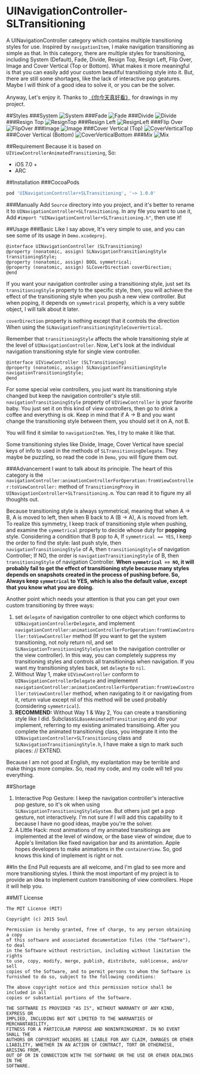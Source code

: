 # UINavigationController-SLTransitioning
A UINavigationController category which contains multiple transitioning styles for use. Inspired by `navigationItem`, I make navigation transitioning as simple as that. In this category, there are multiple styles for transitioning, including System (Default), Fade, Divide, Resign Top, Resign Left, Filp Over, Image and Cover Vertical (Top or Bottom). What makes it more meaningful is that you can easily add your custom beautiful transitioing style into it. But, there are still some shortages, like the lack of interactive pop geatures. Maybe I will think of a good idea to solve it, or you can be the solver.

Anyway, Let's enjoy it. Thanks to [《你今天真好看》](http://www.amazon.cn/你今天真好看-莉兹·克里莫/dp/B010SK9Z34/ref=sr_1_1?ie=UTF8&qid=1457503887&sr=8-1&keywords=你今天真好看) for drawings in my project.

##Styles
###System
![System](Gifs/System.gif)
###Fade
![Fade](Gifs/Fade.gif)
###Divide
![Divide](Gifs/Divide.gif)
###Resign Top
![ResignTop](Gifs/ResignTop.gif)
###Resign Left
![ResignLeft](Gifs/ResignLeft.gif)
###Flip Over
![FlipOver](Gifs/FlipOver.gif)
###Image
![Image](Gifs/Image.gif)
###Cover Vertical (Top)
![CoverVerticalTop](Gifs/CoverVerticalTop.gif)
###Cover Vertical (Bottom)
![CoverVerticalBottom](Gifs/CoverVerticalBottom.gif)
###*Mix*
![Mix](Gifs/Mix.gif)

##Requirement
Because it is based on `UIViewControllerAnimatedTransitioning`, So:

- iOS 7.0 +
- ARC 

##Installation
###CocoaPods
```ruby
pod 'UINavigationController+SLTransitioning', '~> 1.0.0'
```
###Manually
Add `Source` directory into you project, and it's better to rename it to `UINavigationController+SLTransitioning`. In any file you want to use it, Add `#import "UINavigationController+SLTransitioning.h"`, then use it!

##Usage
###Basic
Like I say above, It's very simple to use, and you can see some of its usage in `Demo.xcodeproj`.

```objc
@interface UINavigationController (SLTransitioning)
@property (nonatomic, assign) SLNavigationTransitioningStyle transitioningStyle;
@property (nonatomic, assign) BOOL symmetrical;
@property (nonatomic, assign) SLCoverDirection coverDirection;
@end
```

If you want your navigation controller using a transitioning style, just set its `transitioningStyle` property to the specific style, then, you will achieve the effect of the transitioning style when you push a new view controller. But when poping, it depends on `symmetrical` property, which is a very subtle object, I will talk about it later.

`coverDirection` property is nothing except that it controls the direction When using the `SLNavigationTransitioningStyleCoverVertical`.

Remember that `transitioningStyle` affects the whole transitioning style at the level of `UINavigationController`. Now, Let's look at the individual navigation transitioning style for single view controller.

```objc
@interface UIViewController (SLTransitioning)
@property (nonatomic, assign) SLNavigationTransitioningStyle navigationTransitioningStyle;
@end
```

For some special veiw controllers, you just want its transitioning style changed but keep the navigation controller's style still. `navigationTransitioningStyle` property of `UIViewController` is your favorite baby. You just set it on this kind of view controllers, then go to drink a coffee and everything is ok. Keep in mind that  if A -> B and you want change the transitioning style between them, you should set it on A, not B. 

You will find it similar to `navigationItem`. Yes, I try to make it like that. 

Some transitioning styles like Divide, Image, Cover Vertical have special keys of info to used in the methods of `SLTransitioningDelegate`. They maybe be puzzling, so read the code in `Demo`, you will figure them out.

###Advancement
I want to talk about its principle. The heart of this category is the `navigationController:animationControllerForOperation:fromViewController:toViewController:` method of `TransitioningProxy` in `UINavigationController+SLTransitioning.m`. You can read it to figure my all thoughts out.

Because transitioning style is always symmetrical, meaning that when A -> B, A is moved to left, then when B back to A (B -> A), A is moved from left. To realize this symmetry, I keep track of transitioning style when pushing, and examine the `symmetrical` property to decide whose duty for **popping** style. Considering a condition that B pop to A, If `symmetrical == YES`, I keep the order to find the style: last push style, then `navigationTransitioningStyle` of A, then `transitioningStyle` of navigation Controller; If NO, the order is `navigationTransitioningStyle` of B, then `transitioningStyle` of navigation Controller. **When `symmetrical == NO`, it will probably fail to get the effect of transitioning style because many styles depends on snapshots created in the process of pushing before. So, Always keep `symmetrical` to YES, which is also the default value, except that you know what you are doing.**

Another point which needs your attention is that you can get your own custom transitioning by three ways:

1. set `delegate` of navigation controller to one object which conforms to `UINaivgationControllerDelegate`, and implement `navigationController:animationControllerForOperation:fromViewController:toViewController` method (If you want to get the system transitioning, not noly return nil, and set `SLNavigationTransitioningStyleSystem` to the navigation controller or the view controller). In this way, you can completely suppress my transitioning styles and controls all transitionings when navigation. If you want my transitioning styles back, set `delegte` to `nil`.
2. Without Way 1, make `UIViewController` conform to `UINavigationControllerDelegate` and implememnt `navigationController:animationControllerForOperation:fromViewController:toViewController` method, when navigating to it or navigating from it, return value except nil of this method will be used probably (considering `symmetrical`).
3. **RECOMMEND:** Without Way 1 & Way 2, You can create a transitioning style like I did. Subclass`SLBaseAnimatedTransitioning` and do your implement, referring to my existing animated transitioing. After you complete the animated transitioning class, you integrate it into the `UINavigationController+SLTransitioning` class and `SLNavigationTransitioningStyle.h`, I have make a sign to mark such places: // EXTEND. 

Because I am not good at English, my explantation may be terrible and make things more complex. So, read my code, and my code will tell you everything.

##Shortage
1. Interactive Pop Gesture: I keep the navigation controller's interactive pop gesture, so it's ok when using `SLNavigationTransitioningStyleSystem`. But others just get a pop gesture, not interactively. I'm not sure if I will add this capability to it because I have no good ideas, maybe you're the solver.
2. A Little Hack: most animations of my animated transitioings are implemented at the level of window, or the base view of window, due to Apple's limitation like fixed navigation bar and its animtation. Apple hopes developers to make animations in the `containerView`. So, god knows this kind of implement is right or not.

##In the End
Pull requests are all welcome, and I'm glad to see more and more transitioning styles. I think the most important of my project is to provide an idea to implement custom transitioning of view controllers. Hope it will help you.

##MIT License
```
The MIT License (MIT)

Copyright (c) 2015 Soul

Permission is hereby granted, free of charge, to any person obtaining a copy
of this software and associated documentation files (the "Software"), to deal
in the Software without restriction, including without limitation the rights
to use, copy, modify, merge, publish, distribute, sublicense, and/or sell
copies of the Software, and to permit persons to whom the Software is
furnished to do so, subject to the following conditions:

The above copyright notice and this permission notice shall be included in all
copies or substantial portions of the Software.

THE SOFTWARE IS PROVIDED "AS IS", WITHOUT WARRANTY OF ANY KIND, EXPRESS OR
IMPLIED, INCLUDING BUT NOT LIMITED TO THE WARRANTIES OF MERCHANTABILITY,
FITNESS FOR A PARTICULAR PURPOSE AND NONINFRINGEMENT. IN NO EVENT SHALL THE
AUTHORS OR COPYRIGHT HOLDERS BE LIABLE FOR ANY CLAIM, DAMAGES OR OTHER
LIABILITY, WHETHER IN AN ACTION OF CONTRACT, TORT OR OTHERWISE, ARISING FROM,
OUT OF OR IN CONNECTION WITH THE SOFTWARE OR THE USE OR OTHER DEALINGS IN THE
SOFTWARE.
```